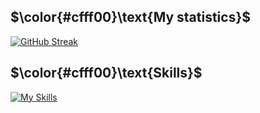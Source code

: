 

## $\color{#cfff00}\text{My statistics}$
[![GitHub Streak](https://github-readme-streak-stats.herokuapp.com?user=tercierp&theme=merko&hide_border=true&date_format=j%20M%5B%20Y%5D&background=0D1117)](https://git.io/streak-stats)
## $\color{#cfff00}\text{Skills}$
[![My Skills](https://skillicons.dev/icons?i=java,py,scala,c&perline=6)](https://skillicons.dev)


